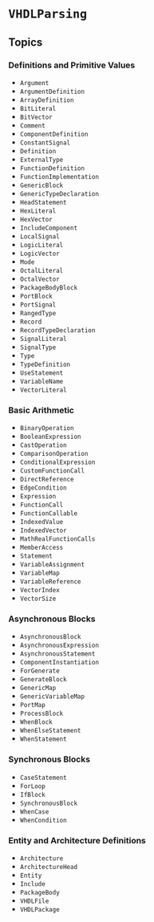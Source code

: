 # ``VHDLParsing``

## Topics

### Definitions and Primitive Values
- ``Argument``
- ``ArgumentDefinition``
- ``ArrayDefinition``
- ``BitLiteral``
- ``BitVector``
- ``Comment``
- ``ComponentDefinition``
- ``ConstantSignal``
- ``Definition``
- ``ExternalType``
- ``FunctionDefinition``
- ``FunctionImplementation``
- ``GenericBlock``
- ``GenericTypeDeclaration``
- ``HeadStatement``
- ``HexLiteral``
- ``HexVector``
- ``IncludeComponent``
- ``LocalSignal``
- ``LogicLiteral``
- ``LogicVector``
- ``Mode``
- ``OctalLiteral``
- ``OctalVector``
- ``PackageBodyBlock``
- ``PortBlock``
- ``PortSignal``
- ``RangedType``
- ``Record``
- ``RecordTypeDeclaration``
- ``SignalLiteral``
- ``SignalType``
- ``Type``
- ``TypeDefinition``
- ``UseStatement``
- ``VariableName``
- ``VectorLiteral``

### Basic Arithmetic
- ``BinaryOperation``
- ``BooleanExpression``
- ``CastOperation``
- ``ComparisonOperation``
- ``ConditionalExpression``
- ``CustomFunctionCall``
- ``DirectReference``
- ``EdgeCondition``
- ``Expression``
- ``FunctionCall``
- ``FunctionCallable``
- ``IndexedValue``
- ``IndexedVector``
- ``MathRealFunctionCalls``
- ``MemberAccess``
- ``Statement``
- ``VariableAssignment``
- ``VariableMap``
- ``VariableReference``
- ``VectorIndex``
- ``VectorSize``


### Asynchronous Blocks
- ``AsynchronousBlock``
- ``AsynchronousExpression``
- ``AsynchronousStatement``
- ``ComponentInstantiation``
- ``ForGenerate``
- ``GenerateBlock``
- ``GenericMap``
- ``GenericVariableMap``
- ``PortMap``
- ``ProcessBlock``
- ``WhenBlock``
- ``WhenElseStatement``
- ``WhenStatement``

### Synchronous Blocks
- ``CaseStatement``
- ``ForLoop``
- ``IfBlock``
- ``SynchronousBlock``
- ``WhenCase``
- ``WhenCondition``

### Entity and Architecture Definitions
- ``Architecture``
- ``ArchitectureHead``
- ``Entity``
- ``Include``
- ``PackageBody``
- ``VHDLFile``
- ``VHDLPackage``
